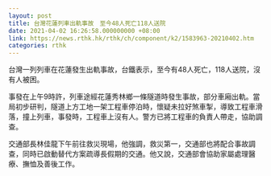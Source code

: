 ```yaml
---
layout: post
title: 台灣花蓮列車出軌事故　至今48人死亡118人送院
date: 2021-04-02 16:26:58.000000000 +08:00
link: https://news.rthk.hk/rthk/ch/component/k2/1583963-20210402.htm
categories: rthk
---
```


台灣一列列車在花蓮發生出軌事故，台鐵表示，至今有48人死亡，118人送院，沒有人被困。

事發在上午9時許，列車途經花蓮秀林鄉一條隧道時發生事故，部分車廂出軌。當局初步研判，隧道上方工地一架工程車停泊時，懷疑未拉好煞車掣，導致工程車滑落，撞上列車，事發時，工程車上沒有人。警方已將工程車的負責人帶走，協助調查。

交通部長林佳龍下午前往救災現場，他強調，救災第一，交通部也將配合事故調查，同時已啟動替代方案疏導長假期的交通。他又說，交通部會協助家屬處理醫療、撫恤及善後工作。
